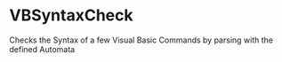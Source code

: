# VBSyntaxCheck

Checks the Syntax of a few Visual Basic Commands by parsing with the defined Automata
